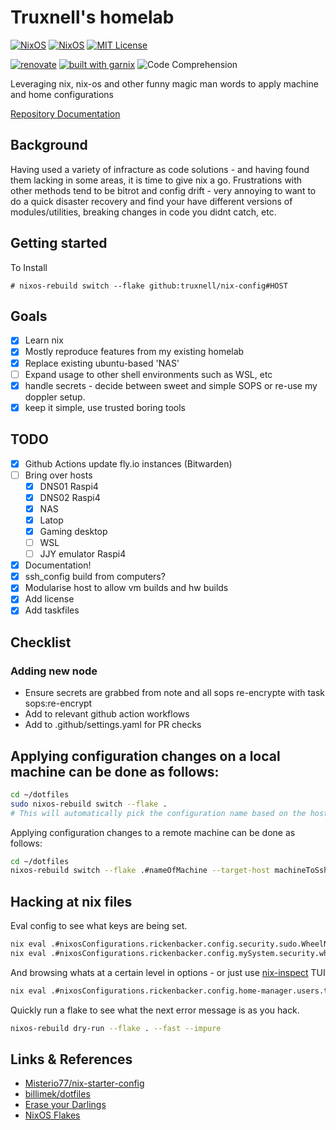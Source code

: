 # Truxnell's homelab

[![NixOS](https://img.shields.io/badge/NIXOS-5277C3.svg?style=for-the-badge&logo=NixOS&logoColor=white)](https://nixos.org)
[![NixOS](https://img.shields.io/badge/NixOS-23.11-blue?style=for-the-badge&logo=nixos&logoColor=white)](https://nixos.org)
[![MIT License](https://img.shields.io/github/license/truxnell/nix-config?style=for-the-badge)](https://github.com/truxnell/nix-config/blob/ci/LICENSE)

[![renovate](https://img.shields.io/badge/renovate-enabled-%231A1F6C?logo=renovatebot)](https://developer.mend.io/github/truxnell/nix-config)
[![built with garnix](https://img.shields.io/endpoint.svg?url=https%3A%2F%2Fgarnix.io%2Fapi%2Fbadges%2Ftruxnell%2Fnix-config%3Fbranch%3Dmain)](https://garnix.io)
![Code Comprehension](https://img.shields.io/badge/Code%20comprehension-26%25-red)

Leveraging nix, nix-os and other funny magic man words to apply machine and home configurations

[Repository Documentation](https://truxnell.github.io/nix-config/)

## Background

Having used a variety of infracture as code solutions - and having found them lacking in some areas, it is time to give nix a go.
Frustrations with other methods tend to be bitrot and config drift - very annoying to want to do a quick disaster recovery and find your have different versions of modules/utilities, breaking changes in code you didnt catch, etc.

## Getting started

To Install

```
# nixos-rebuild switch --flake github:truxnell/nix-config#HOST
```

## Goals

- [X] Learn nix
- [X] Mostly reproduce features from my existing homelab
- [X] Replace existing ubuntu-based 'NAS'
- [ ] Expand usage to other shell environments such as WSL, etc
- [X] handle secrets - decide between sweet and simple SOPS or re-use my doppler setup.
- [x] keep it simple, use trusted boring tools

## TODO

- [X] Github Actions update fly.io instances (Bitwarden)
- [ ] Bring over hosts
  - [x] DNS01 Raspi4
  - [x] DNS02 Raspi4
  - [x] NAS
  - [x] Latop
  - [x] Gaming desktop
  - [ ] WSL
  - [ ] JJY emulator Raspi4
- [x] Documentation!
- [x] ssh_config build from computers?
- [x] Modularise host to allow vm builds and hw builds
- [x] Add license
- [x] Add taskfiles

## Checklist

### Adding new node

- Ensure secrets are grabbed from note and all sops re-encrypte with task sops:re-encrypt
- Add to relevant github action workflows
- Add to .github/settings.yaml for PR checks

## Applying configuration changes on a local machine can be done as follows:

```sh
cd ~/dotfiles
sudo nixos-rebuild switch --flake .
# This will automatically pick the configuration name based on the hostname
```

Applying configuration changes to a remote machine can be done as follows:

```sh
cd ~/dotfiles
nixos-rebuild switch --flake .#nameOfMachine --target-host machineToSshInto --use-remote-sudo
```

## Hacking at nix files

Eval config to see what keys are being set.

```bash
nix eval .#nixosConfigurations.rickenbacker.config.security.sudo.WheelNeedsPassword
nix eval .#nixosConfigurations.rickenbacker.config.mySystem.security.wheelNeedsPassword
```

And browsing whats at a certain level in options - or just use [nix-inspect](https://github.com/bluskript/nix-inspect) TUI 

```bash
nix eval .#nixosConfigurations.rickenbacker.config.home-manager.users.truxnell --apply builtins.attrNames --json
```

Quickly run a flake to see what the next error message is as you hack.

```bash
nixos-rebuild dry-run --flake . --fast --impure
```

## Links & References

- [Misterio77/nix-starter-config](https://github.com/Misterio77/nix-starter-configs)
- [billimek/dotfiles](https://github.com/billimek/dotfiles/)
- [Erase your Darlings](https://grahamc.com/blog/erase-your-darlings/)
- [NixOS Flakes](https://www.tweag.io/blog/2020-07-31-nixos-flakes/)
